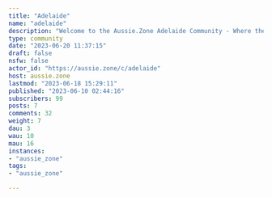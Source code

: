 ```yaml
---
title: "Adelaide" 
name: "adelaide"
description: "Welcome to the Aussie.Zone Adelaide Community - Where the Ball's in Mall's only come in pair's.Rules (Adelaide Community)- Follow Server Rules (below)Rules (Server Wide)- Golden rule - don’t be a dick. If you wouldn’t say it in front of your grandmother, don’t post it.- No bigotry - including racism, sexism, ableism, homophobia, transphobia, or xenophobia.- Be respectful. Everyone should feel welcome here.- No porn.- No Ads / Spamming.- Nothing illegal in Australia."
type: community
date: "2023-06-20 11:37:15"
draft: false
nsfw: false
actor_id: "https://aussie.zone/c/adelaide"
host: aussie.zone
lastmod: "2023-06-18 15:29:11"
published: "2023-06-10 02:44:16"
subscribers: 99
posts: 7
comments: 32
weight: 7
dau: 3
wau: 10
mau: 16
instances:
- "aussie_zone"
tags: 
- "aussie_zone"

---
```

